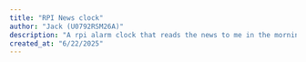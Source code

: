 ```yaml
---
title: "RPI News clock"
author: "Jack (U0792RSM26A)"
description: "A rpi alarm clock that reads the news to me in the morning"
created_at: "6/22/2025"
---
```

